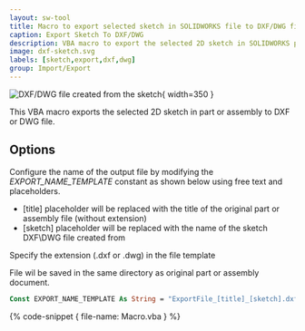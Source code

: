 ```yaml
---
layout: sw-tool
title: Macro to export selected sketch in SOLIDWORKS file to DXF/DWG file
caption: Export Sketch To DXF/DWG
description: VBA macro to export the selected 2D sketch in SOLIDWORKS part or assembly file to the DXF or DWG file
image: dxf-sketch.svg
labels: [sketch,export,dxf,dwg]
group: Import/Export
---
```

![DXF/DWG file created from the sketch](sketch-dwf-dwg.png){ width=350 }

This VBA macro exports the selected 2D sketch in part or assembly to DXF or DWG file.

## Options

Configure the name of the output file by modifying the *EXPORT_NAME_TEMPLATE* constant as shown below using free text and placeholders.

* \[title\] placeholder will be replaced with the title of the original part or assembly file (without extension)
* \[sketch\] placeholder will be replaced with the name of the sketch DXF\DWG file created from

Specify the extension (.dxf or .dwg) in the file template

File wil be saved in the same directory as original part or assembly document.

~~~ vb
Const EXPORT_NAME_TEMPLATE As String = "ExportFile_[title]_[sketch].dxf"
~~~

{% code-snippet { file-name: Macro.vba } %}